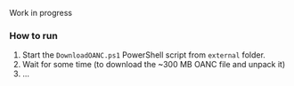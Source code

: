 Work in progress

### How to run
1. Start the `DownloadOANC.ps1` PowerShell script from `external` folder.
2. Wait for some time (to download the ~300 MB OANC file and unpack it)
3. ...
